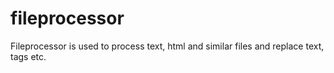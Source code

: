 fileprocessor
=============

Fileprocessor is used to process text, html and similar files and replace text, tags etc.
